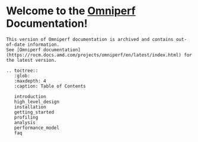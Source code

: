# Welcome to the [Omniperf](https://github.com/ROCm/omniperf) Documentation!

```{warning}
This version of Omniperf documentation is archived and contains out-of-date information.
See [Omniperf documentation](https://rocm.docs.amd.com/projects/omniperf/en/latest/index.html) for the latest version.
```

```eval_rst
.. toctree::
   :glob:
   :maxdepth: 4
   :caption: Table of Contents

   introduction
   high_level_design
   installation
   getting_started
   profiling
   analysis
   performance_model
   faq
```
